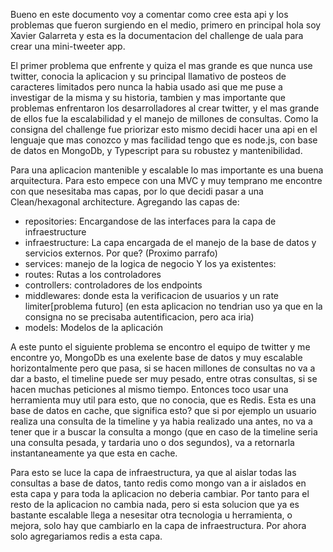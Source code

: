 Bueno en este documento voy a comentar como cree esta api y los problemas que fueron surgiendo
en el medio, primero en principal hola soy Xavier Galarreta y esta es la documentacion del
challenge de uala para crear una mini-tweeter app.

El primer problema que enfrente y quiza el mas grande es que nunca use twitter, conocia la aplicacion
y su principal llamativo de posteos de caracteres limitados pero nunca la habia usado asi que me puse
a investigar de la misma y su historia, tambien y mas importante que problemas enfrentaron los desarrolladores
al crear twitter, y el mas grande de ellos fue la escalabilidad y el manejo de millones de consultas. Como
la consigna del challenge fue priorizar esto mismo decidi hacer una api en el lenguaje que mas conozco y mas facilidad
tengo que es node.js, con base de datos en MongoDb, y Typescript para su robustez y mantenibilidad.

Para una aplicacion mantenible y escalable lo mas importante es una buena arquitectura. Para esto empece con una MVC y muy temprano me encontre
con que nesesitaba mas capas, por lo que decidi pasar a una Clean/hexagonal architecture. Agregando las capas de:

- repositories: Encargandose de las interfaces para la capa de infraestructure
- infraestructure: La capa encargada de el manejo de la base de datos y servicios externos. Por que? (Proximo parrafo)
- services: manejo de la logica de negocio
  Y los ya existentes:
- routes: Rutas a los controladores
- controllers: controladores de los endpoints
- middlewares: donde esta la verificacion de usuarios y un rate limiter[problema futuro] (en esta aplicacion no tendrian uso ya que en la consigna no se precisaba autentificacion, pero aca iria)
- models: Modelos de la aplicación

A este punto el siguiente problema se encontro el equipo de twitter y me encontre yo, MongoDb es una exelente base de datos y muy escalable horizontalmente pero que pasa, si se hacen millones de consultas
no va a dar a basto, el timeline puede ser muy pesado, entre otras consultas, si se hacen muchas peticiones al mismo tiempo. Entonces toco usar una herramienta muy util para esto, que no conocia, que es Redis.
Esta es una base de datos en cache, que significa esto? que si por ejemplo un usuario realiza una consulta de la timeline y ya habia realizado una antes, no va a tener que ir a buscar la consulta a mongo (que
en caso de la timeline seria una consulta pesada, y tardaria uno o dos segundos), va a retornarla instantaneamente ya que esta en cache.

Para esto se luce la capa de infraestructura, ya que al aislar todas las consultas a base de datos, tanto redis como mongo van a ir aislados en esta capa y para toda la aplicacion no deberia cambiar. Por tanto
para el resto de la aplicacion no cambia nada, pero si esta solucion que ya es bastante escalable llega a nesesitar otra tecnologia u herramienta, o mejora, solo hay que cambiarlo en la capa de infraestructura.
Por ahora solo agregariamos redis a esta capa.
